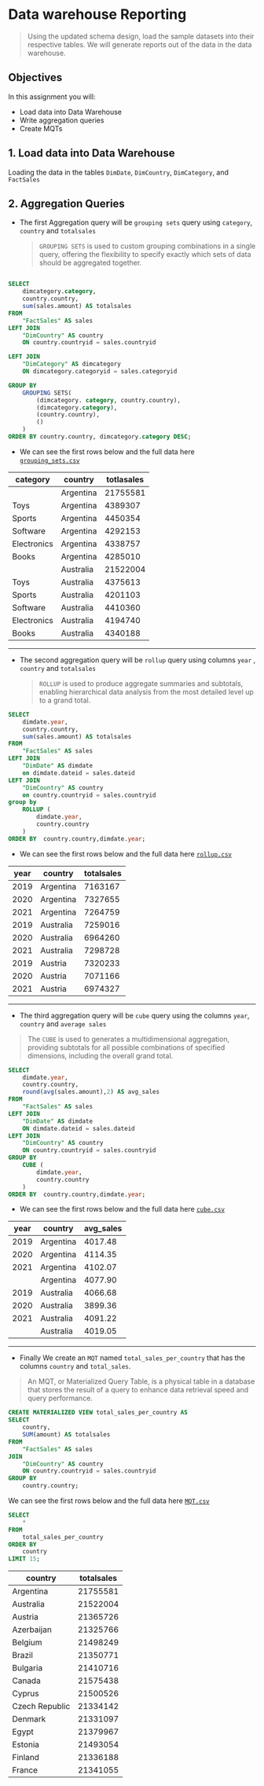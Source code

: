 # Data warehouse Reporting

> Using the updated schema design, load the sample datasets into their respective tables. We will generate reports out of the data in the data warehouse.


## Objectives

In this assignment you will:

- Load data into Data Warehouse
- Write aggregation queries
- Create MQTs

## 1. Load data into Data Warehouse

Loading the data in the tables `DimDate`, `DimCountry`, `DimCategory`, and `FactSales`


## 2. Aggregation Queries

- The first Aggregation query will be `grouping sets` query using `category`, `country` and `totalsales`

	> `GROUPING SETS` is used to custom grouping combinations in a single query, offering the flexibility to specify exactly which sets of data should be aggregated together.



```sql

SELECT 
	dimcategory.category,
	country.country,
	sum(sales.amount) AS totalsales
FROM 
	"FactSales" AS sales
LEFT JOIN
	"DimCountry" AS country
	ON country.countryid = sales.countryid

LEFT JOIN  
	"DimCategory" AS dimcategory
	ON dimcategory.categoryid = sales.categoryid

GROUP BY
	GROUPING SETS(
		(dimcategory. category, country.country),
		(dimcategory.category),
		(country.country),
		()
	)
ORDER BY country.country, dimcategory.category DESC;

```
- We can see the first rows below and the full data here [`grouping_sets.csv`](grouping_sets.csv)

| category        | country       | totlasales  |
|-----------------|---------------|-------------|
|                 | Argentina     | 21755581    |
| Toys            | Argentina     | 4389307     |
| Sports          | Argentina     | 4450354     |
| Software        | Argentina     | 4292153     |
| Electronics     | Argentina     | 4338757     |
| Books           | Argentina     | 4285010     |
| 	              | Australia     | 21522004    |
| Toys            | Australia     | 4375613     |
| Sports          | Australia     | 4201103     |
| Software        | Australia     | 4410360     |
| Electronics     | Australia     | 4194740     |
| Books           | Australia     | 4340188     |



----



- The second aggregation query will be `rollup` query using columns `year` , `country` and `totalsales`

	>`ROLLUP` is used to produce aggregate summaries and subtotals, enabling hierarchical data analysis from the most detailed level up to a grand total.

```sql
SELECT 
	dimdate.year, 
	country.country,
	sum(sales.amount) AS totalsales
FROM 
	"FactSales" AS sales
LEFT JOIN
	"DimDate" AS dimdate
	on dimdate.dateid = sales.dateid
LEFT JOIN
	"DimCountry" AS country
	on country.countryid = sales.countryid
group by 
	ROLLUP (
		dimdate.year,
		country.country
	) 
ORDER BY  country.country,dimdate.year;
```

- We can see the first rows below and the full data here [`rollup.csv`](rollup.csv)

| year | country   | totalsales  |
|------|-----------|-------------|
| 2019 | Argentina | 7163167     |
| 2020 | Argentina | 7327655     |
| 2021 | Argentina | 7264759     |
| 2019 | Australia | 7259016     |
| 2020 | Australia | 6964260     |
| 2021 | Australia | 7298728     |
| 2019 | Austria   | 7320233     |
| 2020 | Austria   | 7071166     |
| 2021 | Austria   | 6974327     |

-----


- The third aggregation query will be `cube` query using the columns `year`, `country` and `average sales`

> The `CUBE` is used to generates a multidimensional aggregation, providing subtotals for all possible combinations of specified dimensions, including the overall grand total.

```sql 
SELECT 
	dimdate.year, 
	country.country,
	round(avg(sales.amount),2) AS avg_sales
FROM 
	"FactSales" AS sales
LEFT JOIN
	"DimDate" AS dimdate
	ON dimdate.dateid = sales.dateid
LEFT JOIN
	"DimCountry" AS country
	ON country.countryid = sales.countryid
GROUP BY 
	CUBE (
		dimdate.year,
		country.country
	) 
ORDER BY  country.country,dimdate.year;
```

- We can see the first rows below and the full data here [`cube.csv`](cube.csv)

| year | country   |  avg_sales |
|------|-----------|------------|
| 2019 | Argentina | 4017.48    |
| 2020 | Argentina | 4114.35    |
| 2021 | Argentina | 4102.07    |
|      | Argentina | 4077.90    |
| 2019 | Australia | 4066.68    |
| 2020 | Australia | 3899.36    |
| 2021 | Australia | 4091.22    |
|      | Australia | 4019.05    |

----

- Finally We create an `MQT` named `total_sales_per_country` that has the columns `country` and `total_sales`.

>An MQT, or Materialized Query Table, is a physical table in a database that stores the result of a query to enhance data retrieval speed and query performance.
 

```sql
CREATE MATERIALIZED VIEW total_sales_per_country AS
SELECT 
	country,
	SUM(amount) AS totalsales
FROM 
	"FactSales" AS sales 
JOIN 
	"DimCountry" AS country 
	ON country.countryid = sales.countryid 
GROUP BY 
	country.country;
```

We can see the first rows below and the full data here [`MQT.csv`](mqt.csv)

```sql
SELECT 
	* 
FROM 
	total_sales_per_country
ORDER BY 
	country
LIMIT 15;
```

| country          | totalsales  |
|------------------|-------------|
| Argentina        | 21755581    |
| Australia        | 21522004    |
| Austria          | 21365726    |
| Azerbaijan       | 21325766    |
| Belgium          | 21498249    |
| Brazil           | 21350771    |
| Bulgaria         | 21410716    |
| Canada           | 21575438    |
| Cyprus           | 21500526    |
|Czech Republic    | 21334142    |
|Denmark           | 21331097    |
|Egypt             | 21379967    |
|Estonia           | 21493054    |
|Finland           | 21336188    |
|France            | 21341055    |



